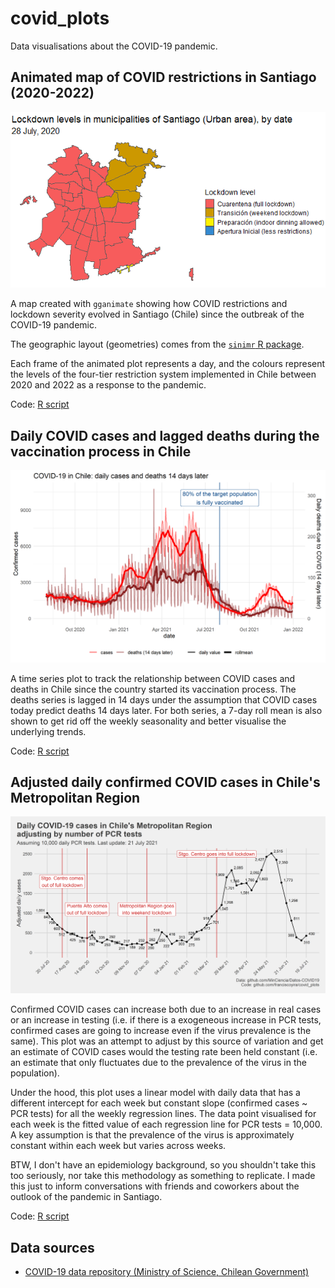 # covid_plots

Data visualisations about the COVID-19 pandemic.

<!--- 1.  [Animated map of COVID restrictions in Santiago (2020-2022)](#animated-map-of-covid-restrictions-in-santiago-2020-2022) --->

## Animated map of COVID restrictions in Santiago (2020-2022)

![Animated map of COVID lockdown levels in municipalities of Santiago urban area, from 2020 to 2022](lockdown_levels_santiago.gif)

A map created with `gganimate` showing how COVID restrictions and lockdown severity evolved in Santiago (Chile) since the outbreak of the COVID-19 pandemic.

The geographic layout (geometries) comes from the [`sinimr` R package](https://github.com/robsalasco/sinimr).

Each frame of the animated plot represents a day, and the colours represent the levels of the four-tier restriction system implemented in Chile between 2020 and 2022 as a response to the pandemic.

Code: [R script](animated_map_lockdown_levels.R)

## Daily COVID cases and lagged deaths during the vaccination process in Chile

![](outputs/covid_deaths_offset.png)

A time series plot to track the relationship between COVID cases and deaths in Chile since the country started its vaccination process. The deaths series is lagged in 14 days under the assumption that COVID cases today predict deaths 14 days later. For both series, a 7-day roll mean is also shown to get rid off the weekly seasonality and better visualise the underlying trends.

Code: [R script](cases_vs_offset_deaths.R)

## Adjusted daily confirmed COVID cases in Chile's Metropolitan Region

![](outputs/adjusted_covid_cases.png)

Confirmed COVID cases can increase both due to an increase in real cases or an increase in testing (i.e. if there is a exogeneous increase in PCR tests, confirmed cases are going to increase even if the virus prevalence is the same). This plot was an attempt to adjust by this source of variation and get an estimate of COVID cases would the testing rate been held constant (i.e. an estimate that only fluctuates due to the prevalence of the virus in the population). 

Under the hood, this plot uses a linear model with daily data that has a different intercept for each week but constant slope (confirmed cases ~ PCR tests) for all the weekly regression lines. The data point visualised for each week is the fitted value of each regression line for PCR tests = 10,000. A key assumption is that the prevalence of the virus is approximately constant within each week but varies across weeks. 

BTW, I don't have an epidemiology background, so you shouldn't take this too seriously, nor take this methodology as something to replicate. I made this just to inform conversations with friends and coworkers about the outlook of the pandemic in Santiago.

Code: [R script](adjusted_covid_cases.R)

## Data sources

-   [COVID-19 data repository (Ministry of Science, Chilean Government)](https://github.com/MinCiencia/Datos-COVID19/)
